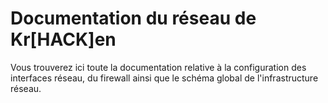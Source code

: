 # Documentation du réseau de Kr[HACK]en
Vous trouverez ici toute la documentation relative à la configuration des interfaces réseau, du firewall ainsi que le schéma global de l'infrastructure réseau.
